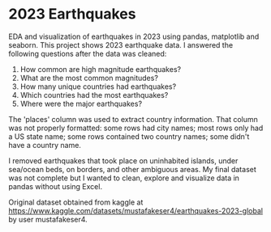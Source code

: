 # 2023 Earthquakes

EDA and visualization of earthquakes in 2023 using pandas, matplotlib and seaborn.
This project shows 2023 earthquake data. I answered the following questions after the data was cleaned:

1. How common are high magnitude earthquakes?
2. What are the most common magnitudes?
3. How many unique countries had earthquakes? 
4. Which countries had the most earthquakes?
5. Where were the major earthquakes?

The 'places' column was used to extract country information. That column was not properly formatted:
some rows had city names;
most rows only had a US state name;
some rows contained two country names;
some didn't have a country name.

I removed earthquakes that took place on uninhabited islands, under sea/ocean beds, on borders, and other ambiguous areas. My final dataset was not complete but I wanted to clean, explore and visualize data in pandas without using Excel. 

Original dataset obtained from kaggle at https://www.kaggle.com/datasets/mustafakeser4/earthquakes-2023-global by user mustafakeser4.

